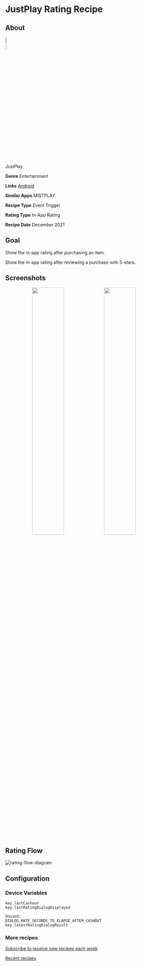 # JustPlay Rating Recipe

## About

<img src='https://play-lh.googleusercontent.com/NsxkIj-ZBu6J08YUCuPxcX8MewQQGiV6EUPdei5zV-VwGmuW3BzjrRg30yi8s0YMmt4=s360-rw' width='10%'>

JustPlay

**Genre** Entertainment

**Links** [Android](https://play.google.com/store/apps/details?id=com.justplay.app)

**Similar Apps** MISTPLAY

**Recipe Type** Event Trigger

**Rating Type** In-App Rating

**Recipe Date** December 2021

## Goal
Show the in-app rating after purchasing an item.

Show the in-app rating after reviewing a purchase with 5-stars.

## Screenshots
<p align="center">
<img src='https://user-images.githubusercontent.com/140911/146697089-108b3d01-5c95-4703-b440-f258a1876012.jpg' width='45%'>
<img src='https://user-images.githubusercontent.com/140911/146697099-aff40bf0-7777-4b9d-98c7-cb5ff68d8b54.jpg' width='45%'>
</p>

## Rating Flow
![rating-flow-diagram](https://www.plantuml.com/plantuml/proxy?]fmt=svg&src=https://raw.githubusercontent.com/ratingrecipes/ratingrecipes/master/apps/justplay/flow.iuml)

## Configuration

### Device Variables
```
key.lastCashout
key.lastRatingDialogDisplayed

Unused:
DIALOG_RATE_SECONDS_TO_ELAPSE_AFTER_CASHOUT
key.latestRatingDialogResult
```

### More recipes

[Subscribe to receive new recipes each week](https://newsletter.ratingrecipes.com/)

[Recent recipes](https://ratingrecipes.com)
